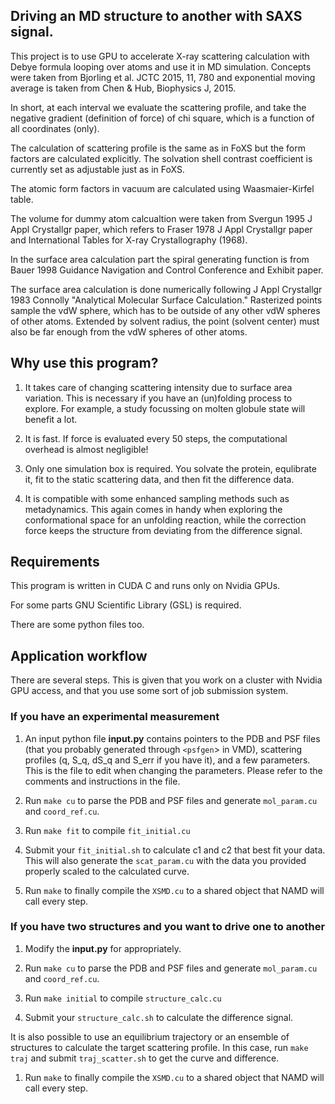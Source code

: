 
## Driving an MD structure to another with SAXS signal.

This project is to use GPU to accelerate X-ray scattering calculation with
Debye formula looping over atoms and use it in MD simulation. Concepts were 
taken from Bjorling et al. JCTC 2015, 11, 780 and exponential moving average is
taken from Chen & Hub, Biophysics J, 2015. 

In short, at each interval we evaluate the scattering profile, and take the
negative gradient (definition of force) of chi square, which is a function of
all coordinates (only). 

The calculation of scattering profile is the same as in FoXS but the form 
factors are calculated explicitly. The solvation shell contrast coefficient is
currently set as adjustable just as in FoXS. 
<!-- not uniform. It is with HyPred approach (radial sum of electron density
difference up to vdW radii + 3 A). -->

The atomic form factors in vacuum are calculated using Waasmaier-Kirfel table.

The volume for dummy atom calcualtion were taken from Svergun 1995 J Appl 
Crystallgr paper, which refers to Fraser 1978 J Appl Crystallgr paper and 
International Tables for X-ray Crystallography (1968). 

In the surface area calculation part the spiral generating function is from 
Bauer 1998 Guidance Navigation and Control Conference and Exhibit paper. 

The surface area calculation is done numerically following J Appl Crystallgr 
1983 Connolly "Analytical Molecular Surface Calculation." Rasterized points 
sample the vdW sphere, which has to be outside of any other vdW spheres of 
other atoms. Extended by solvent radius, the point (solvent center) must also 
be far enough from the vdW spheres of other atoms.

## Why use this program?

1. It takes care of changing scattering intensity due to surface area
   variation. This is necessary if you have an (un)folding process to explore.
   For example, a study focussing on molten globule state will benefit a lot.

1. It is fast. If force is evaluated every 50 steps, the computational
   overhead is almost negligible!

1. Only one simulation box is required. You solvate the protein, equlibrate it,
   fit to the static scattering data, and then fit the difference data.

1. It is compatible with some enhanced sampling methods such as metadynamics.
   This again comes in handy when exploring the conformational space for an
   unfolding reaction, while the correction force keeps the structure from
   deviating from the difference signal. 

## Requirements

This program is written in CUDA C and runs only on Nvidia GPUs.

For some parts GNU Scientific Library (GSL) is required. 

There are some python files too. 


## Application workflow

There are several steps. This is given that you work on a cluster with Nvidia
GPU access, and that you use some sort of job submission system.

### If you have an experimental measurement

1. An input python file **input.py** contains pointers to the PDB and PSF 
   files (that you probably generated through `<psfgen`> in VMD), scattering
   profiles (q, S\_q, dS\_q and S\_err if you have it), and a few parameters. 
   This is the file to edit when changing the parameters. Please refer to the
   comments and instructions in the file.

1. Run `make cu` to parse the PDB and PSF files and generate
   `mol_param.cu` and `coord_ref.cu`. 

1. Run `make fit` to compile `fit_initial.cu` 

1. Submit your `fit_initial.sh` to calculate c1 and c2 that best fit your
   data. This will also generate the `scat_param.cu` with the data you
   provided properly scaled to the calculated curve. 

1. Run `make` to finally compile the `XSMD.cu` to a shared object that NAMD
   will call every step. 

### If you have two structures and you want to drive one to another

1. Modify the **input.py** for appropriately.

1. Run `make cu` to parse the PDB and PSF files and generate
   `mol_param.cu` and `coord_ref.cu`. 

1. Run `make initial` to compile `structure_calc.cu`

1. Submit your `structure_calc.sh` to calculate the difference signal.

It is also possible to use an equilibrium trajectory or an ensemble of
structures to calculate the target scattering profile. In this case, run
`make traj` and submit `traj_scatter.sh` to get the curve and difference. 

1. Run `make` to finally compile the `XSMD.cu` to a shared object that NAMD
   will call every step. 
 



<!--Of the files, 

Init\_calc.cu       calculates with given two sets of coordinates, the scattering pattern for reference (S\_ref) and for initial (S\_init) structures, and then compute the difference (dS = S\_ref - S\_init)

raster.cu          specifies parameters. 
kernel.cu          is the workhorse of the package.
XSMD.cu            is where the code NAMD calls every step is in.
speedtest.cu       is to test new features. 
-->

